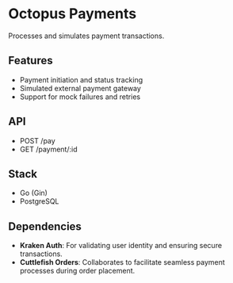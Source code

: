 # Octopus Payments

Processes and simulates payment transactions.

## Features
- Payment initiation and status tracking
- Simulated external payment gateway
- Support for mock failures and retries

## API
- POST /pay
- GET /payment/:id

## Stack
- Go (Gin)
- PostgreSQL

## Dependencies
- **Kraken Auth**: For validating user identity and ensuring secure transactions.
- **Cuttlefish Orders**: Collaborates to facilitate seamless payment processes during order placement.

